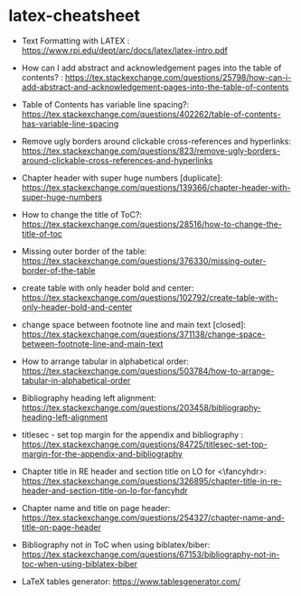 # latex-cheatsheet

- Text Formatting with LATEX : https://www.rpi.edu/dept/arc/docs/latex/latex-intro.pdf
- How can I add abstract and acknowledgement pages into the table of contents? : https://tex.stackexchange.com/questions/25798/how-can-i-add-abstract-and-acknowledgement-pages-into-the-table-of-contents
- Table of Contents has variable line spacing?: https://tex.stackexchange.com/questions/402262/table-of-contents-has-variable-line-spacing
- Remove ugly borders around clickable cross-references and hyperlinks: https://tex.stackexchange.com/questions/823/remove-ugly-borders-around-clickable-cross-references-and-hyperlinks
- Chapter header with super huge numbers [duplicate]: https://tex.stackexchange.com/questions/139366/chapter-header-with-super-huge-numbers
- How to change the title of ToC?: https://tex.stackexchange.com/questions/28516/how-to-change-the-title-of-toc
- Missing outer border of the table: https://tex.stackexchange.com/questions/376330/missing-outer-border-of-the-table
- create table with only header bold and center: https://tex.stackexchange.com/questions/102792/create-table-with-only-header-bold-and-center
- change space between footnote line and main text [closed]: https://tex.stackexchange.com/questions/371138/change-space-between-footnote-line-and-main-text
- How to arrange tabular in alphabetical order: https://tex.stackexchange.com/questions/503784/how-to-arrange-tabular-in-alphabetical-order
- Bibliography heading left alignment: https://tex.stackexchange.com/questions/203458/bibliography-heading-left-alignment
- titlesec - set top margin for the appendix and bibliography : https://tex.stackexchange.com/questions/84725/titlesec-set-top-margin-for-the-appendix-and-bibliography
- Chapter title in RE header and section title on LO for <\fancyhdr>: https://tex.stackexchange.com/questions/326895/chapter-title-in-re-header-and-section-title-on-lo-for-fancyhdr
- Chapter name and title on page header:  https://tex.stackexchange.com/questions/254327/chapter-name-and-title-on-page-header
- Bibliography not in ToC when using biblatex/biber: https://tex.stackexchange.com/questions/67153/bibliography-not-in-toc-when-using-biblatex-biber





- LaTeX tables generator: https://www.tablesgenerator.com/
